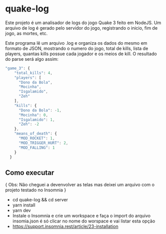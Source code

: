 # quake-log

Este projeto é um analisador de logs do jogo Quake 3 feito em NodeJS. Um arquivo de log é gerado pelo servidor do jogo, registrando o inicio, fim de jogo, as mortes, etc.

Este programa lê um arquivo .log e organiza os dados do mesmo em formato de JSON, mostrando o numero do jogo, total de kills, lista de players, quantas kills possue cada jogador e os meios de kill. O resultado do parse será algo assim:

```javascript
"game_3": {
    "total_kills": 4,
    "players": [
      "Dono da Bola",
      "Mocinha",
      "Isgalamido",
      "Zeh"
    ],
    "kills": {
      "Dono da Bola": -1,
      "Mocinha": 0,
      "Isgalamido": 1,
      "Zeh": -2
    },
    "means_of_death": {
      "MOD_ROCKET": 1,
      "MOD_TRIGGER_HURT": 2,
      "MOD_FALLING": 1
    }
  }
```

## Como executar
{ Obs: Não cheguei a devenvolver as telas mas deixei um arquivo com o projeto testado no Insomnia }
- cd quake-log && cd server
- yarn install
- yarn dev
- Instale o Insomnia e crie um workspace e faça o import do arquivo insomia.json é só clicar no nome do worspace e vai listar esta opção
- https://support.insomnia.rest/article/23-installation
